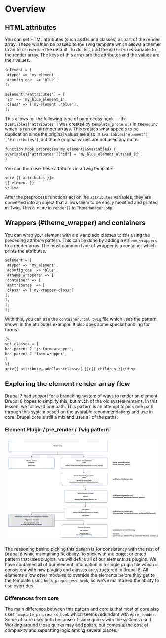 <!--
{
"name" : "drupal-8-advanced-render-array-patterns",
"version" : "0.0.1",
"title" : "Lesson 9.4 - Advanced render array patterns",
"description" : "Advanced render array patterns",
"freshnessDate" : 2015-12-11,
"homepage" : "https://docs.acquia.com/articles/drupal-8-advanced-render-array-patterns",
"canonicalSource" : "https://docs.acquia.com/articles/drupal-8-advanced-render-array-patterns",
"license" : "CC BY-SA"
}
-->

<!-- @section -->

# Overview

<!-- @section -->

## HTML attributes

You can set HTML attributes (such as IDs and classes) as part of the render array. These will then be passed to the Twig template which allows a themer to ad to or override the default. To do this, add the `#attributes` variable to the render array. The keys of this array are the attributes and the values are their values.

```
$element = [
'#type' => 'my_element',
'#config_one' => 'blue',
];

$element['#attributes'] = [
'id' => 'my_blue_element_1',
'class' => ['my-element','blue'],
];
```

This allows for the following type of preprocess hook — the `$variables['attributes']` was created by `template_process()` in `theme.inc` which is run on all render arrays. This creates what appears to be duplication since the original values are also in `$variables['element']['#attributes']`, but those original values are not used any more:

```
function hook_preprocess_my_element(&$variables) {
$variables['attributes']['id'] = 'my_blue_element_altered_id';
}
```

You can then use these attributes in a Twig template:

```
<div {{ attributes }}>
{{ element }}
</div>
```

After the preprocess functions act on the `attributes` variables, they are converted into an object that allows them to be easily modified and printed in Twig. This is done in `render()` in `ThemeManager.php`.

<!-- @task, "text" : "Make sure you have understood how to add HTML attributes to your custom elements." -->

<!-- @section -->

## Wrappers (#theme_wrapper) and containers

You can wrap your element with a div and add classes to this using the preceding attribute pattern. This can be done by adding a `#theme_wrappers` to a render array. The most common type of wrapper is a container which prints the attributes.

```
$element = [
'#type' => 'my_element',
'#config_one' => 'blue',
'#theme_wrappers' => [
'container' => [
'#attributes' => [
'class' => ['my-wrapper-class']
],
],
],
];
```

With this, you can use the `container.html.twig` file which uses the pattern shown in the attributes example. It also does some special handling for forms.

```
{%
set classes = [
has_parent ? 'js-form-wrapper',
has_parent ? 'form-wrapper',
]
%}
<div{{ attributes.addClass(classes) }}>{{ children }}</div>
```

<!-- @task, "text" : "Make sure you have understood how to add classy wrappers around your elements." -->

<!-- @section -->

## Exploring the element render array flow

Drupal 7 had support for a branching system of ways to render an element. Drupal 8 hopes to simplify this, but much of the old system remains. In this lesson, we followed one path. This pattern is an attempt to pick one path through this system based on the available recommendations and use in core. Drupal core is still a mix and uses all of the paths.

### Element Plugin / pre_render / Twig pattern

[![d8RecommendedRenderPath.png](https://raw.githubusercontent.com/outlearn-content/acquia/master/assets/d8RecommendedRenderPath.png)](https://raw.githubusercontent.com/outlearn-content/acquia/master/assets/d8RecommendedRenderPath.png)

The reasoning behind picking this pattern is for consistency with the rest of Drupal 8 while maintaining flexibility. To stick with the object oriented pattern that uses plugins, we will define all of our elements as plugins. We have contained all of our element information in a single plugin file which is consistent with how plugins and classes are structured in Drupal 8\. All elements allow other modules to override the elements before they get to the template using `hook_preprocess_hook`, so we've maintained the ability to use overrides.

### Differences from core

The main difference between this pattern and core is that most of core also uses `template_preprocess_hook` which seems redundant with `#pre_render`. Some of core uses both because of some quirks with the systems used. Working around those quirks may add polish, but comes at the cost of complexity and separating logic among several places.

<!-- @task, "text" : "Make sure you have understood the element render array flow and the differences from core." -->
